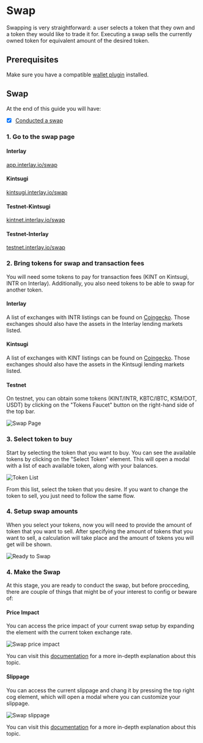 # Swap

Swapping is very straightforward: a user selects a token that they own and a token they would like to trade it for. Executing a swap sells the currently owned token for equivalent amount of the desired token.

## Prerequisites

Make sure you have a compatible [wallet plugin](guides/wallets-explorers.md#substrate-wallets) installed.

## Swap

At the end of this guide you will have:

- [x] [Conducted a swap](#4-make-the-swap)

### 1. Go to the swap page

<!-- tabs:start -->

#### **Interlay**

[app.interlay.io/swap](https://app.interlay.io/swap)

#### **Kintsugi**

[kintsugi.interlay.io/swap](https://kintsugi.interlay.io/swap)

#### **Testnet-Kintsugi**

[kintnet.interlay.io/swap](https://kintnet.interlay.io/swap)

#### **Testnet-Interlay**

[testnet.interlay.io/swap](https://testnet.interlay.io/swap)

<!-- tabs:end -->

### 2. Bring tokens for swap and transaction fees

You will need some tokens to pay for transaction fees (KINT on Kintsugi, INTR on Interlay). Additionally, you also need tokens to be able to swap for another token.

<!-- tabs:start -->

#### **Interlay**

A list of exchanges with INTR listings can be found on [Coingecko](https://www.coingecko.com/en/coins/interlay). Those exchanges should also have the assets in the Interlay lending markets listed.

#### **Kintsugi**

A list of exchanges with KINT listings can be found on [Coingecko](https://www.coingecko.com/en/coins/kintsugi). Those exchanges should also have the assets in the Kintsugi lending markets listed.

#### **Testnet**

On testnet, you can obtain some tokens (KINT/INTR, KBTC/IBTC, KSM/DOT, USDT) by clicking on the "Tokens Faucet" button on the right-hand side of the top bar.

<!-- tabs:end -->

![Swap Page](../_assets/img/guide/swap-page-overview.png)

### 3. Select token to buy

Start by selecting the token that you want to buy. You can see the available tokens by clicking on the "Select Token" element. This will open a modal with a list of each available token, along with your balances.

![Token List](../_assets/img/guide/swap-page-tokens-modal.png)

From this list, select the token that you desire. If you want to change the token to sell, you just need to follow the same flow.

### 4. Setup swap amounts

When you select your tokens, now you will need to provide the amount of token that you want to sell. After specifying the amount of tokens that you want to sell, a calculation will take place and the amount of tokens you will get will be shown.

![Ready to Swap](../_assets/img/guide/swap-page-complete-form.png)

### 4. Make the Swap

At this stage, you are ready to conduct the swap, but before procceding, there are couple of things that might be of your interest to config or beware of:

#### Price Impact

You can access the price impact of your current swap setup by expanding the element with the current token exchange rate.

![Swap price impact](../_assets/img/guide/swap-page-price-impact.png)

You can visit this [documentation](https://support.uniswap.org/hc/en-us/articles/8671539602317-What-is-Price-Impact-) for a more in-depth explanation about this topic.

#### Slippage

You can access the current slippage and chang it by pressing the top right cog element, which will open a modal where you can customize your slippage.

![Swap slippage](../_assets/img/guide/swap-page-slippage.png)

You can visit this [documentation](https://support.uniswap.org/hc/en-us/articles/8643879653261-What-is-Price-Slippage-) for a more in-depth explanation about this topic.

